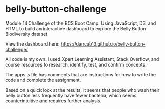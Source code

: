 # belly-button-challenge
Module 14 Challenge of the BCS Boot Camp: Using JavaScript, D3, and HTML to build an interactive dashboard to explore the Belly Button Biodiversity dataset.

View the dashboard here: https://dancab13.github.io/belly-button-challenge/

All code is my own. I used Xpert Learning Assistant, Stack Overflow, and course resources to research, identify, test, and confirm concepts.

The apps.js file has comments that are instructions for how to write the code and complete the assignment.

Based on a quick look at the results, it seems that people who wash their belly button less frequently have fewer bacteria, which seems counterintuitive and requires further analysis.
